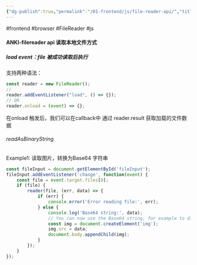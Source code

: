 ```yaml
---
{"dg-publish":true,"permalink":"/01-frontend/js/file-reader-api/","title":"文件常用api 记录","created":"2024-09-18T14:20:16.777+08:00","updated":"2024-06-04T11:20:09.000+08:00"}
---
```


#frontend #browser #FileReader
#js
#### ANKI-filereader api 读取本地文件方式
##### load event：file 被成功读取后执行
支持两种语法：
```js
const reader = new FileReader();
//
reader.addEventListener("load", () => {});
// OR
reader.onload = (event) => {};
```
在onload 触发后，我们可以在callback中 通过 reader.result 获取加载的文件数据
###### readAsBinaryString
Example1: 读取图片，转换为Base64 字符串

```js
const fileInput = document.getElementById('fileInput');
fileInput.addEventListener('change', function(event) {
	const file = event.target.files[0];
	if (file) {
		reader(file, (err, data) => {
			if (err) {
				console.error('Error reading file:', err);
			} else {
				console.log('Base64 string:', data);
				// You can now use the Base64 string, for example to display the image
				const img = document.createElement('img');
				img.src = data;
				document.body.appendChild(img);
			}
		});
	}
});
```

